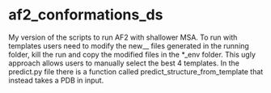 # af2_conformations_ds
My version of the scripts to run AF2 with shallower MSA. To run with templates users need to modify the new__ files generated in the running folder, kill the run and copy the modified files in the *_env folder.
This ugly approach allows users to manually select the best 4 templates.
In the predict.py file there is a function called predict_structure_from_template that instead takes a PDB in input. 
